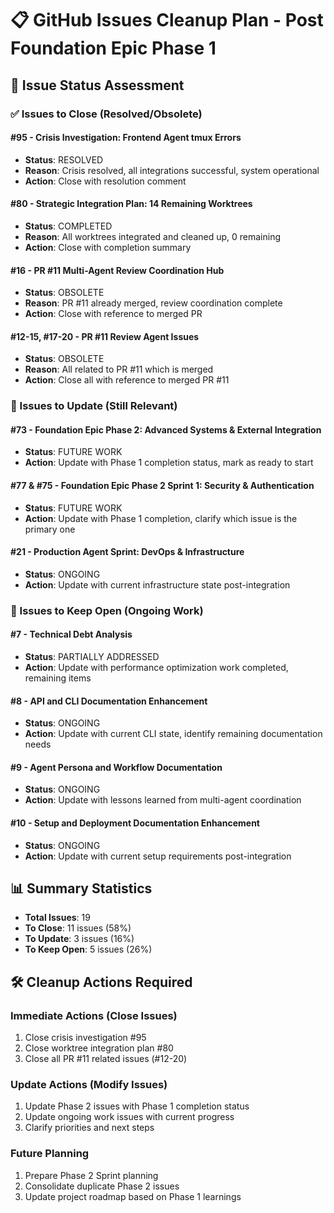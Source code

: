 # 📋 GitHub Issues Cleanup Plan - Post Foundation Epic Phase 1

## 🎯 Issue Status Assessment

### ✅ Issues to Close (Resolved/Obsolete)

#### **#95 - Crisis Investigation: Frontend Agent tmux Errors**
- **Status**: RESOLVED
- **Reason**: Crisis resolved, all integrations successful, system operational
- **Action**: Close with resolution comment

#### **#80 - Strategic Integration Plan: 14 Remaining Worktrees**
- **Status**: COMPLETED  
- **Reason**: All worktrees integrated and cleaned up, 0 remaining
- **Action**: Close with completion summary

#### **#16 - PR #11 Multi-Agent Review Coordination Hub**
- **Status**: OBSOLETE
- **Reason**: PR #11 already merged, review coordination complete
- **Action**: Close with reference to merged PR

#### **#12-15, #17-20 - PR #11 Review Agent Issues**
- **Status**: OBSOLETE
- **Reason**: All related to PR #11 which is merged
- **Action**: Close all with reference to merged PR #11

### 🔄 Issues to Update (Still Relevant)

#### **#73 - Foundation Epic Phase 2: Advanced Systems & External Integration**
- **Status**: FUTURE WORK
- **Action**: Update with Phase 1 completion status, mark as ready to start

#### **#77 & #75 - Foundation Epic Phase 2 Sprint 1: Security & Authentication**
- **Status**: FUTURE WORK  
- **Action**: Update with Phase 1 completion, clarify which issue is the primary one

#### **#21 - Production Agent Sprint: DevOps & Infrastructure**
- **Status**: ONGOING
- **Action**: Update with current infrastructure state post-integration

### 📝 Issues to Keep Open (Ongoing Work)

#### **#7 - Technical Debt Analysis**
- **Status**: PARTIALLY ADDRESSED
- **Action**: Update with performance optimization work completed, remaining items

#### **#8 - API and CLI Documentation Enhancement**
- **Status**: ONGOING
- **Action**: Update with current CLI state, identify remaining documentation needs

#### **#9 - Agent Persona and Workflow Documentation**
- **Status**: ONGOING
- **Action**: Update with lessons learned from multi-agent coordination

#### **#10 - Setup and Deployment Documentation Enhancement**
- **Status**: ONGOING
- **Action**: Update with current setup requirements post-integration

## 📊 Summary Statistics

- **Total Issues**: 19
- **To Close**: 11 issues (58%)
- **To Update**: 3 issues (16%)
- **To Keep Open**: 5 issues (26%)

## 🛠️ Cleanup Actions Required

### Immediate Actions (Close Issues)
1. Close crisis investigation #95
2. Close worktree integration plan #80
3. Close all PR #11 related issues (#12-20)

### Update Actions (Modify Issues)
1. Update Phase 2 issues with Phase 1 completion status
2. Update ongoing work issues with current progress
3. Clarify priorities and next steps

### Future Planning
1. Prepare Phase 2 Sprint planning
2. Consolidate duplicate Phase 2 issues
3. Update project roadmap based on Phase 1 learnings